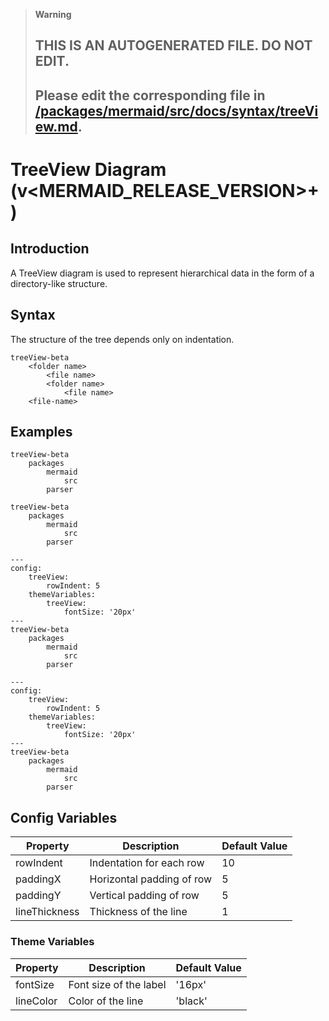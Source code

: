 > **Warning**
>
> ## THIS IS AN AUTOGENERATED FILE. DO NOT EDIT.
>
> ## Please edit the corresponding file in [/packages/mermaid/src/docs/syntax/treeView.md](../../packages/mermaid/src/docs/syntax/treeView.md).

# TreeView Diagram (v\<MERMAID_RELEASE_VERSION>+)

## Introduction

A TreeView diagram is used to represent hierarchical data in the form of a directory-like structure.

## Syntax

The structure of the tree depends only on indentation.

```
treeView-beta
    <folder name>
        <file name>
        <folder name>
            <file name>
    <file-name>
```

## Examples

```mermaid-example
treeView-beta
    packages
        mermaid
            src
        parser
```

```mermaid
treeView-beta
    packages
        mermaid
            src
        parser
```

```mermaid-example
---
config:
    treeView:
        rowIndent: 5
    themeVariables:
        treeView:
            fontSize: '20px'
---
treeView-beta
    packages
        mermaid
            src
        parser
```

```mermaid
---
config:
    treeView:
        rowIndent: 5
    themeVariables:
        treeView:
            fontSize: '20px'
---
treeView-beta
    packages
        mermaid
            src
        parser
```

## Config Variables

| Property      | Description               | Default Value |
| ------------- | ------------------------- | ------------- |
| rowIndent     | Indentation for each row  | 10            |
| paddingX      | Horizontal padding of row | 5             |
| paddingY      | Vertical padding of row   | 5             |
| lineThickness | Thickness of the line     | 1             |

### Theme Variables

| Property  | Description            | Default Value |
| --------- | ---------------------- | ------------- |
| fontSize  | Font size of the label | '16px'        |
| lineColor | Color of the line      | 'black'       |
